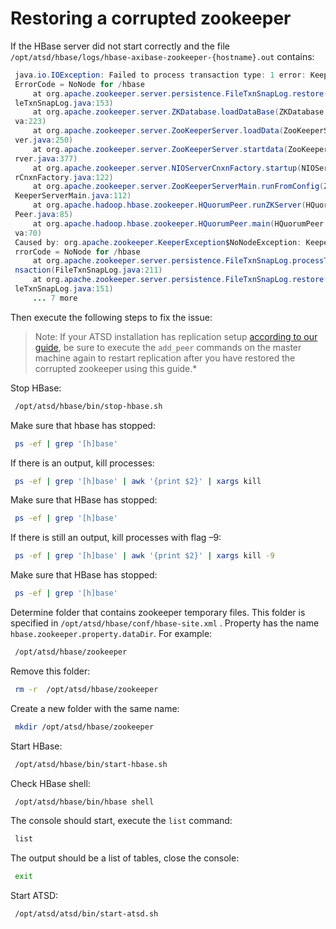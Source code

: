 # Restoring a corrupted zookeeper


If the HBase server did not start correctly and the file
`/opt/atsd/hbase/logs/hbase-axibase-zookeeper-{hostname}.out` contains:

```java
 java.io.IOException: Failed to process transaction type: 1 error: Keeper 
 ErrorCode = NoNode for /hbase                                            
     at org.apache.zookeeper.server.persistence.FileTxnSnapLog.restore(Fi 
 leTxnSnapLog.java:153)                                                   
     at org.apache.zookeeper.server.ZKDatabase.loadDataBase(ZKDatabase.ja 
 va:223)                                                                  
     at org.apache.zookeeper.server.ZooKeeperServer.loadData(ZooKeeperSer 
 ver.java:250)                                                            
     at org.apache.zookeeper.server.ZooKeeperServer.startdata(ZooKeeperSe 
 rver.java:377)                                                           
     at org.apache.zookeeper.server.NIOServerCnxnFactory.startup(NIOServe 
 rCnxnFactory.java:122)                                                   
     at org.apache.zookeeper.server.ZooKeeperServerMain.runFromConfig(Zoo 
 KeeperServerMain.java:112)                                               
     at org.apache.hadoop.hbase.zookeeper.HQuorumPeer.runZKServer(HQuorum 
 Peer.java:85)                                                            
     at org.apache.hadoop.hbase.zookeeper.HQuorumPeer.main(HQuorumPeer.ja 
 va:70)                                                                   
 Caused by: org.apache.zookeeper.KeeperException$NoNodeException: KeeperE 
 rrorCode = NoNode for /hbase                                             
     at org.apache.zookeeper.server.persistence.FileTxnSnapLog.processTra 
 nsaction(FileTxnSnapLog.java:211)                                        
     at org.apache.zookeeper.server.persistence.FileTxnSnapLog.restore(Fi 
 leTxnSnapLog.java:151)                                                   
     ... 7 more                                                           
```
Then execute the following steps to fix the issue:

> Note: If your ATSD installation has replication setup [according to our
guide](replication.md "ATSD Replication"),
be sure to execute the `add_peer` commands on the master machine again
to restart replication after you have restored the corrupted zookeeper
using this guide.*

Stop HBase:

```sh
 /opt/atsd/hbase/bin/stop-hbase.sh                                        
```

Make sure that hbase has stopped:

```sh
 ps -ef | grep '[h]base'
```

If there is an output, kill processes:

```sh
 ps -ef | grep '[h]base' | awk '{print $2}' | xargs kill
```

Make sure that HBase has stopped:

```sh
 ps -ef | grep '[h]base'
```

If there is still an output, kill processes with flag –9:

```sh
 ps -ef | grep '[h]base' | awk '{print $2}' | xargs kill -9
```

Make sure that HBase has stopped:

```sh
 ps -ef | grep '[h]base'
```

Determine folder that contains zookeeper temporary files. This folder is
specified in `/opt/atsd/hbase/conf/hbase-site.xml` . Property has the
name `hbase.zookeeper.property.dataDir`. For example:

```sh
 /opt/atsd/hbase/zookeeper                                                
```

Remove this folder:

```sh
 rm -r  /opt/atsd/hbase/zookeeper                                         
```

Create a new folder with the same name:

```sh
 mkdir /opt/atsd/hbase/zookeeper                                          
```

Start HBase:

```sh
 /opt/atsd/hbase/bin/start-hbase.sh                                       
```

Check HBase shell:

```sh
 /opt/atsd/hbase/bin/hbase shell                                          
```

The console should start, execute the `list` command:

```sh
 list                                                                     
```

The output should be a list of tables, close the console:

```sh
 exit                                                                     
```

Start ATSD:

```sh
 /opt/atsd/atsd/bin/start-atsd.sh
```
